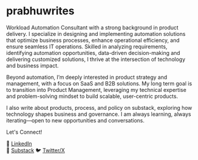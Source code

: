 # prabhuwrites

Workload Automation Consultant with a strong background in product delivery. I specialize in designing and implementing automation solutions that optimize business processes, enhance operational efficiency, and ensure seamless IT operations. Skilled in analyzing requirements, identifying automation opportunities, data-driven decision-making
and delivering customized solutions, I thrive at the intersection of technology and business impact. 

Beyond automation, I’m deeply interested in product strategy and management, with a focus on SaaS and B2B solutions. My long term goal is to transition into Product Management, leveraging my technical expertise and problem-solving mindset to build scalable, user-centric products.

I also write about products, process, and policy on substack, exploring how technology shapes business and governance. I am always learning, always iterating—open to new opportunities and conversations. 

Let's Connect! 

💼 [LinkedIn](https://www.linkedin.com/in/ajay-prabhu-n/)  
📝 [Substack](https://prabhuwrites.substack.com/) 
🐦 [Twitter/X](https://x.com/ajayprabhun)  
